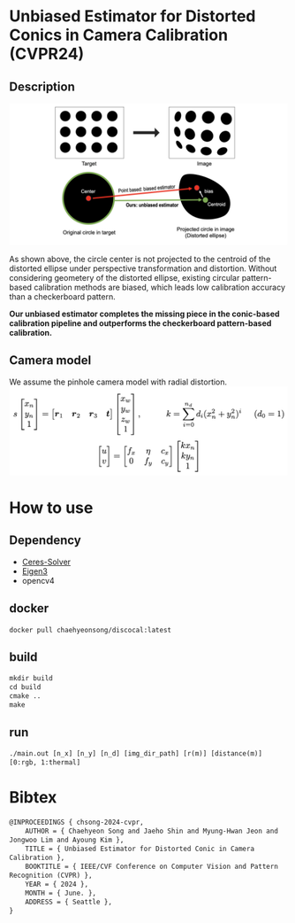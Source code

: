 # Unbiased Estimator for Distorted Conics in Camera Calibration (CVPR24)
## Description
![overview](./Figs/overview.png)

As shown above, the circle center is not projected to the centroid of the distorted ellipse under perspective transformation and distortion. Without considering geometery of the distorted ellipse, existing circular pattern-based calibration methods are biased, which leads low calibration accuracy than a checkerboard pattern. 

**Our unbiased estimator completes the missing piece in the conic-based calibration pipeline and outperforms the checkerboard pattern-based calibration.**

## Camera model
We assume the pinhole camera model with radial distortion.
![overview](./Figs/camera_model.png)


# How to use
## Dependency
- [Ceres-Solver](http://ceres-solver.org/index.html)
- [Eigen3](https://eigen.tuxfamily.org/dox/index.html)
- opencv4

## docker 
	docker pull chaehyeonsong/discocal:latest

## build
	mkdir build
	cd build
	cmake ..
	make
	
	
## run
	./main.out [n_x] [n_y] [n_d] [img_dir_path] [r(m)] [distance(m)] [0:rgb, 1:thermal]


# Bibtex
	@INPROCEEDINGS { chsong-2024-cvpr,
		AUTHOR = { Chaehyeon Song and Jaeho Shin and Myung-Hwan Jeon and Jongwoo Lim and Ayoung Kim },
		TITLE = { Unbiased Estimator for Distorted Conic in Camera Calibration },
		BOOKTITLE = { IEEE/CVF Conference on Computer Vision and Pattern Recognition (CVPR) },
		YEAR = { 2024 },
		MONTH = { June. },
		ADDRESS = { Seattle },
	}
